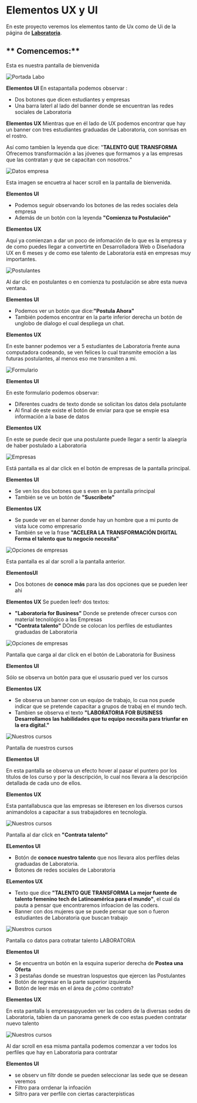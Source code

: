 # **Elementos UX y UI**

En este proyecto veremos los elementos tanto de Ux como de Ui de la página de [**Laboratoria**](http://www.laboratoria.la/ ).

## ** Comencemos:**

Esta es nuestra pantalla de bienvenida

![Portada Labo](assets/images/1.jpg)

**Elementos UI**
En estapantalla podemos observar :
* Dos botones que dicen estudiantes y empresas
* Una barra laterl al lado del banner donde se encuentran las redes sociales de Laboratoria

**Elementos UX**
Mientras que en él lado de UX podemos encontrar que hay un banner con tres estudiantes graduadas de Laboratoria, con sonrisas en el rostro.

Así como tambien la leyenda que dice: "**TALENTO QUE TRANSFORMA**
Ofrecemos transformación a las jóvenes que formamos y a las empresas que las contratan y que se capacitan con nosotros."

![Datos empresa](assets/images/2.jpg)

Esta imagen se encuetra al hacer scroll en la pantalla de bienvenida.

**Elementos UI**
* Podemos seguir observando los botones de las redes sociales dela empresa
* Además de un botón con la leyenda **"Comienza tu Postulación"**

**Elementos UX**

Aquí ya comienzan a dar un poco de infomación de lo que es la empresa y de como puedes llegar a convertirte en Desarrolladora Web o Diseñadora UX en 6 meses y de como ese talento de Laboratoria está en empresas muy importantes.

![Postulantes](assets/images/3.jpg)

Al dar clic en postulantes o en comienza tu postulación se abre esta nueva ventana.

**Elementos UI**
* Podemos ver un botón que dice:**"Postula Ahora"**
* También podemos encontrar en la parte inferior derecha un botón de unglobo de dialogo el cual despliega un chat.

**Elementos UX**

En este banner podemos ver a 5 estudiantes de Laboratoria frente auna computadora codeando, se ven felices lo cual transmite emoción a las futuras postulantes, al menos eso me transmiten a mi.

![Formulario](assets/images/4.jpg)

**Elementos UI**

En este formulario podemos observar:

* Diferentes cuadrs de texto donde se solicitan los datos dela psotulante
* Al final de este existe el botón de enviar para que se envpie esa información a la base de datos

**Elementos UX**

En este se puede decir que una postulante puede llegar a sentir la alaegría de haber postulado a Laboratoria

![Empresas](assets/images/5.jpg)

Está pantalla es al dar click en el botón de empresas de la pantalla principal.

**Elementos UI**

* Se ven los dos botones que s even en la pantalla principal
* También se ve un botón de **"Suscribete"**

**Elementos UX**

* Se puede ver en el banner donde hay un hombre que a mi punto de vista luce como empresario
* También se ve la frase **"ACELERA LA TRANSFORMACIÓN DIGITAL
Forma el talento que tu negocio necesita"**

![Opciones de empresas](assets/images/6.jpg)

Esta pantalla  es al dar scroll a la pantalla anterior.

**ElementosUI**
* Dos botones de **conoce más** para las dos opciones que se pueden leer ahi

**Elementos UX**
Se pueden leefr dos textos:
* **"Laboratoria for Business"** Donde se pretende ofrecer cursos con material tecnológico a las Empresas
* **"Contrata talento"** DOnde se colocan los perfiles de estudiantes graduadas de Laboratoria

![Opciones de empresas](assets/images/7.jpg)

Pantalla que carga al dar click en el botón de Laboratoria for Business

**Elementos UI**

Sólo se observa un botón para que el ususario pued ver los cursos

**Elementos UX**

* Se observa un banner con un equipo de trabajo, lo cua nos puede indicar que se pretende capacitar a grupos de trabaj en el mundo tech.
* Tambien se observa el texto **"LABORATORIA FOR BUSINESS
Desarrollamos las habilidades que tu equipo necesita para triunfar en la era digital."**

![Nuestros cursos](assets/images/8.jpg)

Pantalla de nuestros cursos

**Elementos UI**

En esta pantalla se observa un efecto hover al pasar el puntero por los títulos de los curso y por la descripción, lo cual nos llevara a la descripción detallada de cada uno de ellos.

**Elementos UX**

Esta pantallabusca que las empresas se ibteresen en los diversos cursos animandolos a capacitar a sus trabajadores en tecnología.

![Nuestros cursos](assets/images/9.jpg)

Pantalla al dar click en **"Contrata talento"**

**ELementos UI**

* Botón de **conoce nuestro talento** que nos llevara alos perfiles delas graduadas de Laboratoria.
* Botones de redes sociales de Laboratoria

**ELementos UX**

* Texto que dice **"TALENTO QUE TRANSFORMA
La mejor fuente de talento femenino tech de Latinoamérica para el mundo"**, el cual da pauta a pensar que encontraremos infoacion de las coders.
* Banner con dos mujeres que se puede pensar que son o fueron estudiantes de Laboratoria que buscan trabajo

![Nuestros cursos](assets/images/10.jpg)

Pantalla co datos para cotratar talento LABORATORIA

**Elementos UI**
* Se encuentra un botón en la esquina superior derecha de **Postea una Oferta**
* 3 pestañas donde se muestran lospuestos que ejercen las Postulantes
* Botón de regresar en la parte superior izquierda
* Botón de leer más en el área de ¿cómo contrato?

**Elementos UX**

En esta pantalla ls empresaspyueden ver las coders de la diversas sedes de Laboratoria, tabien da un panorama generk de coo estas pueden contratar nuevo talento

![Nuestros cursos](assets/images/11.jpg)

Al dar scroll en esa misma pantalla podemos comenzar a ver todos los perfiles que hay en Laboratoria para contratar

**Elementos UI**
* se observ un filtr donde se pueden seleccionar las sede que se desean veremos
* Filtro para orrdenar la infoación
* Siltro para ver perfile con ciertas caracterpisticas
